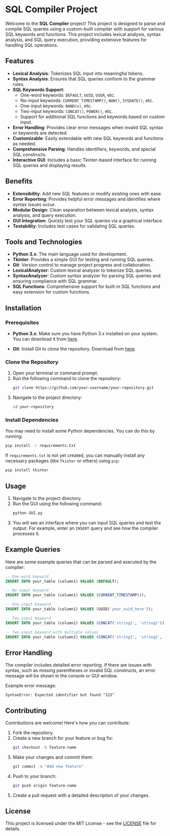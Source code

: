 # SQL Compiler Project

Welcome to the **SQL Compiler** project! This project is designed to parse and compile SQL queries using a custom-built compiler with support for various SQL keywords and functions. This project includes lexical analysis, syntax analysis, and SQL query execution, providing extensive features for handling SQL operations.

## Features

- **Lexical Analysis**: Tokenizes SQL input into meaningful tokens.
- **Syntax Analysis**: Ensures that SQL queries conform to the grammar rules.
- **SQL Keywords Support**:
  - One-word keywords: `DEFAULT`, `UUID`, `USER`, etc.
  - No-input keywords: `CURRENT_TIMESTAMP()`, `NOW()`, `SYSDATE()`, etc.
  - One-input keywords: `RAND(x)`, etc.
  - Two-input keywords: `CONCAT()`, `POWER()`, etc.
  - Support for additional SQL functions and keywords based on custom input.
- **Error Handling**: Provides clear error messages when invalid SQL syntax or keywords are detected.
- **Customizable**: Easily extendable with new SQL keywords and functions as needed.
- **Comprehensive Parsing**: Handles identifiers, keywords, and special SQL constructs.
- **Interactive GUI**: Includes a basic Tkinter-based interface for running SQL queries and displaying results.

## Benefits

- **Extensibility**: Add new SQL features or modify existing ones with ease.
- **Error Reporting**: Provides helpful error messages and identifies where syntax issues occur.
- **Modular Design**: Clean separation between lexical analysis, syntax analysis, and query execution.
- **GUI Integration**: Quickly test your SQL queries via a graphical interface.
- **Testability**: Includes test cases for validating SQL queries.

## Tools and Technologies

- **Python 3.x**: The main language used for development.
- **Tkinter**: Provides a simple GUI for testing and running SQL queries.
- **Git**: Version control to manage project progress and collaboration.
- **LexicalAnalyzer**: Custom lexical analyzer to tokenize SQL queries.
- **SyntaxAnalyzer**: Custom syntax analyzer for parsing SQL queries and ensuring compliance with SQL grammar.
- **SQL Functions**: Comprehensive support for built-in SQL functions and easy extension for custom functions.

## Installation

### Prerequisites

- **Python 3.x**: Make sure you have Python 3.x installed on your system. You can download it from [here](https://www.python.org/downloads/).
  
- **Git**: Install Git to clone the repository. Download from [here](https://git-scm.com/downloads).

### Clone the Repository

1. Open your terminal or command prompt.
2. Run the following command to clone the repository:
    ```bash
    git clone https://github.com/your-username/your-repository.git
    ```
3. Navigate to the project directory:
    ```bash
    cd your-repository
    ```

### Install Dependencies

You may need to install some Python dependencies. You can do this by running:

```bash
pip install -r requirements.txt
```

If `requirements.txt` is not yet created, you can manually install any necessary packages (like `Tkinter` or others) using `pip`:

```bash
pip install tkinter
```

## Usage

1. Navigate to the project directory.
2. Run the GUI using the following command:
    ```bash
    python GUI.py
    ```
3. You will see an interface where you can input SQL queries and test the output. For example, enter an `INSERT` query and see how the compiler processes it.

## Example Queries

Here are some example queries that can be parsed and executed by the compiler:

```sql
-- One-word keyword
INSERT INTO your_table (column1) VALUES (DEFAULT);

-- No-input keyword
INSERT INTO your_table (column1) VALUES (CURRENT_TIMESTAMP());

-- One-input keyword
INSERT INTO your_table (column1) VALUES (UUID('your_uuid_here'));

-- Two-input keyword
INSERT INTO your_table (column1) VALUES (CONCAT('string1', 'string2'));

-- Two-input keyword with multiple values
INSERT INTO your_table (column1) VALUES (CONCAT('string1', 'string2', 'string3'));
```

## Error Handling

The compiler includes detailed error reporting. If there are issues with syntax, such as missing parentheses or invalid SQL constructs, an error message will be shown in the console or GUI window.

Example error message:

```plaintext
SyntaxError: Expected identifier but found "123"
```

## Contributing

Contributions are welcome! Here's how you can contribute:

1. Fork the repository.
2. Create a new branch for your feature or bug fix:
    ```bash
    git checkout -b feature-name
    ```
3. Make your changes and commit them:
    ```bash
    git commit -m "Add new feature"
    ```
4. Push to your branch:
    ```bash
    git push origin feature-name
    ```
5. Create a pull request with a detailed description of your changes.

## License

This project is licensed under the MIT License - see the [LICENSE](LICENSE) file for details.
